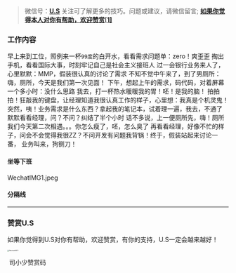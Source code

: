 > 微信号：**[U.S](#jump_10)**
> 关注可了解更多的技巧。问题或建议，请微信留言;
> **[如果你觉得本人对你有帮助，欢迎赞赏](#jump_20)[[1\]](#footnote-1)**

### 工作内容

早上来到工位，照例来一杯`99度`的白开水，看看需求问题单：zero！爽歪歪
掏出手机，看看国际大事，时刻牢记自己是社会主义接班人
过一会银行业务来人了，心里默默：MMP，假装很认真的讨论了需求
不知不觉中午来了，到了男厕所：嗨，厕所，今天是我们第一次见面！
下午，想起上午的需求，码代码，对着屏幕一个多小时：没什么思路
我去，打一杯热水暖暖我的胃！呸！是我的脑！
拍拍拍！狂敲我的键盘，让经理知道我很认真工作的样子，心里想：我真是个机灵鬼！
突然，咦！业务需求是什么东西？拿起我的笔记本，试着理一遍，我去，不通了
默默看看经理，问？不问？纠结了半个小时
话不多说，上一便厕所先，嗨！厕所我们今天第二次相遇。。。你怎么瘦了，呸，怎么臭了
再看看经理，好像不忙的样子，问会不会觉得我很ZZ？不问开发有问题我背锅！终于，假装站起来讨论一番，
业务叫来，狗铡刀！

#### 坐等下班

WechatIMG1.jpeg

#### 分隔线

------



### 赞赏U.S

如果你觉得到U.S对你有帮助，欢迎赞赏，有你的支持，U.S一定会越来越好！

<img src="/Users/dayuanzi/Desktop/WechatIMG1.jpeg" alt="WechatIMG1" style="zoom:25%;" />

​																				司小少赞赏码